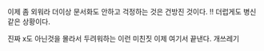 이제 좀 외워라
더이상 문서화도 안하고 걱정하는 것은 건방진 것이다. 
!! 더럽게도 병신같은 상황이다. 

진짜 x도 아닌것을 몰라서 두려워하는 이런 미친짓 이제 여기서 끝낸다. 
개쓰레기 

